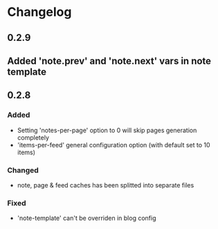 # Changelog

## 0.2.9

## Added 'note.prev' and 'note.next' vars in note template

## 0.2.8

### Added

- Setting 'notes-per-page' option to 0 will skip pages generation completely
- 'items-per-feed' general configuration option (with default set to 10 items)

### Changed

- note, page & feed caches has been splitted into separate files

### Fixed

- 'note-template' can't be overriden in blog config